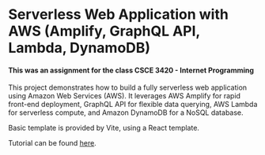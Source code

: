 # Serverless Web Application with AWS (Amplify, GraphQL API, Lambda, DynamoDB)
#### This was an assignment for the class CSCE 3420 - Internet Programming

This project demonstrates how to build a fully serverless web application using Amazon Web Services (AWS). It leverages AWS Amplify for rapid front-end deployment, GraphQL API for flexible data querying, AWS Lambda for serverless compute, and Amazon DynamoDB for a NoSQL database.

Basic template is provided by Vite, using a React template.

Tutorial can be found [here](https://aws.amazon.com/getting-started/hands-on/build-web-app-s3-lambda-api-gateway-dynamodb/).
